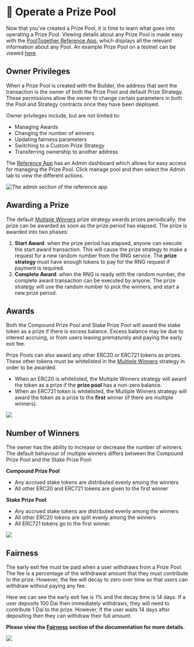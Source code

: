 # 🎰 Operate a Prize Pool

Now that you've created a Prize Pool, it is time to learn what goes into operating a Prize Pool. Viewing details about any Prize Pool is made easy with the [PoolTogether Reference App](https://reference-app.pooltogether.com), which displays all the relevant information about any Pool. An example Prize Pool on a testnet can be viewed [here](https://reference-app.pooltogether.com/pools/rinkeby/0x4706856FA8Bb747D50b4EF8547FE51Ab5Edc4Ac2/manage).

## Owner Privileges

When a Prize Pool is created with the Builder, the address that sent the transaction is the owner of both the Prize Pool and default Prize Strategy. These permissions allow the owner to change certain parameters in both the Pool and Strategy contracts once they have been deployed.

Owner privileges include, but are not limited to:

* Managing Awards
* Changing the number of winners
* Updating fairness parameters
* Switching to a Custom Prize Strategy
* Transferring ownership to another address

The [Reference App](https://reference-app.pooltogether.com) has an Admin dashboard which allows for easy access for managing the Prize Pool. Click manage pool and then select the Admin tab to view the different actions.

![The admin section of the reference app](https://lh5.googleusercontent.com/pwbhcXJGY5nOFo6jFV76sb1ndeEtzK\_1yU26nsLmx-g\_1rBYPXaPTZmDPwlge7\_-1SWCso\_58X2hY-sA4XOUSBC1dj8iatopwarEVueOEZNAM6agpFEdiMnoGHL6WkG\_CQeopbS\_)

## Awarding a Prize

The default [Multiple Winners](../../protocol/prize-strategy/multiple-winners.md) prize strategy awards prizes periodically; the prize can be awarded as soon as the prize period has elapsed. The prize is awarded into two phases:

1. **Start Award**: when the prize period has elapsed, anyone can execute the start award transaction.  This will cause the prize strategy to make a request for a new random number from the RNG service.  The **prize strategy** must have enough tokens to pay for the RNG request if payment is required.
2. **Complete Award**: when the RNG is ready with the random number, the complete award transaction can be executed by anyone.  The prize strategy will use the random number to pick the winners, and start a new prize period.

## Awards

Both the Compound Prize Pool and Stake Prize Pool will award the stake token as a prize if there is excess balance. Excess balance may be due to interest accruing, or from users leaving prematurely and paying the early exit fee.

Prize Pools can also award any other ERC20 or ERC721 tokens as prizes. These other tokens must be whitelisted in the [Multiple Winners](../../protocol/prize-strategy/multiple-winners.md) strategy in order to be awarded.

* When an ERC20 is whitelisted, the Multiple Winners strategy will award the token as a prize if the **prize pool** has a non-zero balance.
* When an ERC721 token is whitelisted, the Multiple Winners strategy will award the token as a prize to the **first** winner (if there are multiple winners).

![](https://lh4.googleusercontent.com/9zDHD61JvChxW-CxFQwGQOBp82-NLSo1RHAf2xQ1rrAF4MMFTOuupz63eID8iCKYeyDrWifgknvBfmMkl4wffYOcGNQz-KRk4HI2jsP5UWAGiBXNtF5aekzUzYI2Oqa314qQYvvp)

## Number of Winners

The owner has the ability to increase or decrease the number of winners. The default behaviour of multiple winners differs between the Compound Prize Pool and the Stake Prize Pool:

**Compound Prize Pool**

* Any accrued stake tokens are distributed evenly among the winners
* All other ERC20 and ERC721 tokens are given to the first winner

**Stake Prize Pool**

* Any accrued stake tokens are distributed evenly among the winners
* All other ERC20 tokens are split evenly among the winners
* All ERC721 tokens go to the first winner.

![](https://lh3.googleusercontent.com/Cb0hAWnHo7KA-Ww4zXhj2SP2DIk4PUhjEL3yloFL2xGKmtqnTtY\_PwC0L-Hnm7zz2MS\_i4mvCXIeUgl\_G42xm1WPsBqsJNLe\_rnJWQ1JrIU8tf4LvFG98y52gsGDLWFqjwd8g3yq)

## Fairness

The early exit fee must be paid when a user withdraws from a Prize Pool. The fee is a percentage of the withdrawal amount that they must contribute to the prize. However, the fee will decay to zero over time so that users can withdraw without paying any fee.

Here we can see the early exit fee is 1% and the decay time is 14 days. If a user deposits 100 Dai then immediately withdraws, they will need to contribute 1 Dai to the prize. However, if the user waits 14 days after depositing then they can withdraw their full amount.

**Please view the** [**Fairness**](../../protocol/prize-pool/fairness.md) **section of the documentation for more details.**

![](../../.gitbook/assets/screen-shot-2021-01-06-at-9.34.16-am.png)
